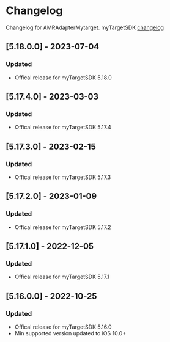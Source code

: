 # Changelog

Changelog for AMRAdapterMytarget. 
myTargetSDK [changelog](https://target.my.com/help/partners/mob/ioshistory/en)

## [5.18.0.0] - 2023-07-04
### Updated
- Offical release for myTargetSDK 5.18.0

## [5.17.4.0] - 2023-03-03
### Updated
- Offical release for myTargetSDK 5.17.4

## [5.17.3.0] - 2023-02-15
### Updated
- Offical release for myTargetSDK 5.17.3

## [5.17.2.0] - 2023-01-09
### Updated
- Offical release for myTargetSDK 5.17.2

## [5.17.1.0] - 2022-12-05
### Updated
- Offical release for myTargetSDK 5.17.1

## [5.16.0.0] - 2022-10-25
### Updated
- Offical release for myTargetSDK 5.16.0
- Min supported version updated to iOS 10.0+
